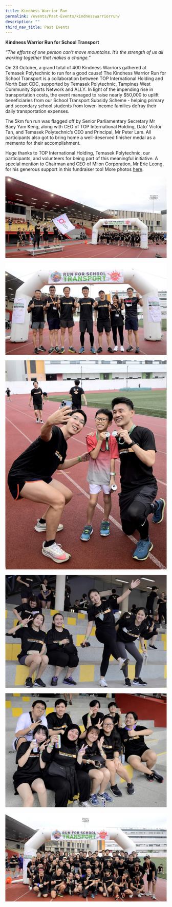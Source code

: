 ```yaml
---
title: Kindness Warrior Run
permalink: /events/Past-Events/kindnesswarriorrun/
description: ""
third_nav_title: Past Events
---
```

**Kindness Warrior Run for School Transport**

*“The efforts of one person can’t move mountains. It’s the strength of us all working together that makes a change.”*

On 23 October, a grand total of 400 Kindness Warriors gathered at Temasek Polytechnic to run for a good cause! The Kindness Warrior Run for School Transport is a collaboration between TOP International Holding and North East CDC, supported by Temasek Polytechnic, Tampines West Community Sports Network and ALLY. In light of the impending rise in transportation costs, the event managed to raise nearly $50,000 to uplift beneficiaries from our School Transport Subsidy Scheme - helping primary and secondary school students from lower-income families defray their daily transportation expenses.

The 5km fun run was flagged off by Senior Parliamentary Secretary Mr Baey Yam Keng, along with CEO of TOP International Holding, Dato’ Victor Tan, and Temasek Polytechnic’s CEO and Principal, Mr Peter Lam. All participants also got to bring home a well-deserved finisher medal as a memento for their accomplishment.

Huge thanks to TOP International Holding, Temasek Polytechnic, our participants, and volunteers for being part of this meaningful initiative. A special mention to Chairman and CEO of Mlion Corporation, Mr Eric Leong, for his generous support in this fundraiser too! More photos [here](https://www.facebook.com/NECDC/posts/pfbid0bPsf4w3r3emgh6UU71KQZ6AGi3pqMmcze3pW4GXBJCknCGZnRBzcV7QDhfxUFBJdl).

![](/images/Events/Past%20Events/Kindness%20Warrior%20Run/FB_IMG_1666874395413.jpg)

![](/images/Events/Past%20Events/Kindness%20Warrior%20Run/FB_IMG_1666874425678.jpg)

![](/images/Events/Past%20Events/Kindness%20Warrior%20Run/FB_IMG_1666874436590.jpg)

![](/images/Events/Past%20Events/Kindness%20Warrior%20Run/FB_IMG_1666874375576.jpg)

![](/images/Events/Past%20Events/Kindness%20Warrior%20Run/FB_IMG_1666874460223.jpg)

![](/images/Events/Past%20Events/Kindness%20Warrior%20Run/FB_IMG_1666874348837.jpg)